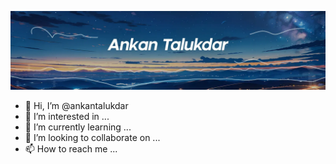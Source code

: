 ![Banner](/assets/banner-min.webp)

- 👋 Hi, I’m @ankantalukdar
- 👀 I’m interested in ...
- 🌱 I’m currently learning ...
- 💞️ I’m looking to collaborate on ...
- 📫 How to reach me ...
